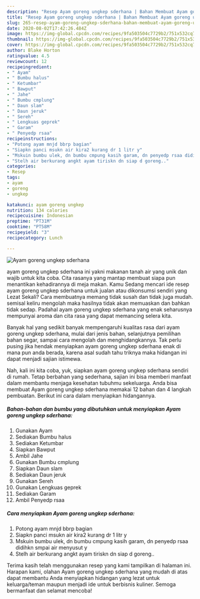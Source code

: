 ```yaml
---
description: "Resep Ayam goreng ungkep sderhana | Bahan Membuat Ayam goreng ungkep sderhana Yang Mudah Dan Praktis"
title: "Resep Ayam goreng ungkep sderhana | Bahan Membuat Ayam goreng ungkep sderhana Yang Mudah Dan Praktis"
slug: 265-resep-ayam-goreng-ungkep-sderhana-bahan-membuat-ayam-goreng-ungkep-sderhana-yang-mudah-dan-praktis
date: 2020-08-02T17:42:26.484Z
image: https://img-global.cpcdn.com/recipes/9fa503504c7729b2/751x532cq70/ayam-goreng-ungkep-sderhana-foto-resep-utama.jpg
thumbnail: https://img-global.cpcdn.com/recipes/9fa503504c7729b2/751x532cq70/ayam-goreng-ungkep-sderhana-foto-resep-utama.jpg
cover: https://img-global.cpcdn.com/recipes/9fa503504c7729b2/751x532cq70/ayam-goreng-ungkep-sderhana-foto-resep-utama.jpg
author: Blake Horton
ratingvalue: 4.5
reviewcount: 12
recipeingredient:
- " Ayam"
- " Bumbu halus"
- " Ketumbar"
- " Bawput"
- " Jahe"
- " Bumbu cmplung"
- " Daun slam"
- " Daun jeruk"
- " Sereh"
- " Lengkuas geprek"
- " Garam"
- " Penyedp rsaa"
recipeinstructions:
- "Potong ayam mnjd bbrp bagian"
- "Siapkn panci msukn air kira2 kurang dr 1 litr y"
- "Mskuin bumbu ulek, dn bumbu cmpung kasih garam, dn penyedp rsaa didihkn smpai air menyusut y"
- "Stelh air berkurang angkt ayam tiriskn dn siap d goreng.."
categories:
- Resep
tags:
- ayam
- goreng
- ungkep

katakunci: ayam goreng ungkep 
nutrition: 134 calories
recipecuisine: Indonesian
preptime: "PT31M"
cooktime: "PT58M"
recipeyield: "3"
recipecategory: Lunch

---
```



![Ayam goreng ungkep sderhana](https://img-global.cpcdn.com/recipes/9fa503504c7729b2/751x532cq70/ayam-goreng-ungkep-sderhana-foto-resep-utama.jpg)


ayam goreng ungkep sderhana ini yakni makanan tanah air yang unik dan wajib untuk kita coba. Cita rasanya yang mantap membuat siapa pun menantikan kehadirannya di meja makan.
Kamu Sedang mencari ide resep ayam goreng ungkep sderhana untuk jualan atau dikonsumsi sendiri yang Lezat Sekali? Cara membuatnya memang tidak susah dan tidak juga mudah. semisal keliru mengolah maka hasilnya tidak akan memuaskan dan bahkan tidak sedap. Padahal ayam goreng ungkep sderhana yang enak seharusnya mempunyai aroma dan cita rasa yang dapat memancing selera kita.

Banyak hal yang sedikit banyak mempengaruhi kualitas rasa dari ayam goreng ungkep sderhana, mulai dari jenis bahan, selanjutnya pemilihan bahan segar, sampai cara mengolah dan menghidangkannya. Tak perlu pusing jika hendak menyiapkan ayam goreng ungkep sderhana enak di mana pun anda berada, karena asal sudah tahu triknya maka hidangan ini dapat menjadi sajian istimewa.




Nah, kali ini kita coba, yuk, siapkan ayam goreng ungkep sderhana sendiri di rumah. Tetap berbahan yang sederhana, sajian ini bisa memberi manfaat dalam membantu menjaga kesehatan tubuhmu sekeluarga. Anda bisa membuat Ayam goreng ungkep sderhana memakai 12 bahan dan 4 langkah pembuatan. Berikut ini cara dalam menyiapkan hidangannya.

<!--inarticleads1-->

##### Bahan-bahan dan bumbu yang dibutuhkan untuk menyiapkan Ayam goreng ungkep sderhana:

1. Gunakan  Ayam
1. Sediakan  Bumbu halus
1. Sediakan  Ketumbar
1. Siapkan  Bawput
1. Ambil  Jahe
1. Gunakan  Bumbu cmplung
1. Siapkan  Daun slam
1. Sediakan  Daun jeruk
1. Gunakan  Sereh
1. Gunakan  Lengkuas geprek
1. Sediakan  Garam
1. Ambil  Penyedp rsaa




<!--inarticleads2-->

##### Cara menyiapkan Ayam goreng ungkep sderhana:

1. Potong ayam mnjd bbrp bagian
1. Siapkn panci msukn air kira2 kurang dr 1 litr y
1. Mskuin bumbu ulek, dn bumbu cmpung kasih garam, dn penyedp rsaa didihkn smpai air menyusut y
1. Stelh air berkurang angkt ayam tiriskn dn siap d goreng..




Terima kasih telah menggunakan resep yang kami tampilkan di halaman ini. Harapan kami, olahan Ayam goreng ungkep sderhana yang mudah di atas dapat membantu Anda menyiapkan hidangan yang lezat untuk keluarga/teman maupun menjadi ide untuk berbisnis kuliner. Semoga bermanfaat dan selamat mencoba!
